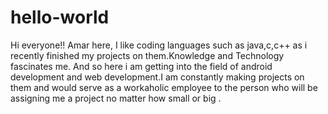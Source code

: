 # hello-world
Hi everyone!!
   Amar here,
           I like coding languages such as java,c,c++ as i recently finished my projects on them.Knowledge and Technology fascinates me.
           And so here i am getting into the field of android development and web development.I am constantly making projects on them and              would serve as a workaholic employee to the person who will be assigning me a project no matter how small or big .  

